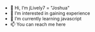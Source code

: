 - 👋 Hi, I’m jLively7 = "Joshua"
- 👀 I’m interested in gaining experience
- 🌱 I’m currently learning javascript
- 📫 You can reach me here

<!---
jLively7/jLively7 is a ✨ special ✨ repository because its `README.md` (this file) appears on your GitHub profile.
You can click the Preview link to take a look at your changes.
--->
